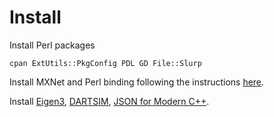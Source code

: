 # Install

Install Perl packages
```
cpan ExtUtils::PkgConfig PDL GD File::Slurp
```

Install MXNet and Perl binding following the instructions [here](https://mxnet.apache.org/versions/1.5.0/install/osx_setup.html#install-the-mxnet-package-for-perl).

Install [Eigen3](https://eigen.tuxfamily.org/index.php?title=Main_Page), [DARTSIM](https://dartsim.github.io/), [JSON for Modern C++](https://github.com/nlohmann/json).
